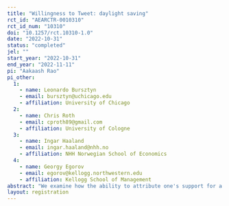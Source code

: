 ```yaml
---
title: "Willingness to Tweet: daylight saving"
rct_id: "AEARCTR-0010310"
rct_id_num: "10310"
doi: "10.1257/rct.10310-1.0"
date: "2022-10-31"
status: "completed"
jel: ""
start_year: "2022-10-31"
end_year: "2022-11-11"
pi: "Aakaash Rao"
pi_other:
  1:
    - name: Leonardo Bursztyn
    - email: bursztyn@uchicago.edu
    - affiliation: University of Chicago
  2:
    - name: Chris Roth
    - email: cproth89@gmail.com
    - affiliation: University of Cologne
  3:
    - name: Ingar Haaland
    - email: ingar.haaland@nhh.no
    - affiliation: NHH Norwegian School of Economics
  4:
    - name: Georgy Egorov
    - email: egorov@kellogg.northwestern.edu
    - affiliation: Kellogg School of Management
abstract: "We examine how the ability to attribute one's support for a non-controversial campaign to a scientific article espousing the campaign's cause affects willingness to publicly support the campaign."
layout: registration
---
```


